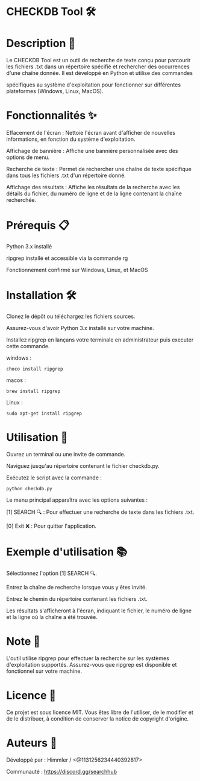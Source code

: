 # CHECKDB Tool 🛠️

# Description 📄

Le CHECKDB Tool est un outil de recherche de texte conçu pour parcourir les fichiers .txt dans un répertoire spécifié et rechercher des occurrences d'une chaîne donnée. Il est développé en Python et utilise des commandes

spécifiques au système d'exploitation pour fonctionner sur différentes plateformes (Windows, Linux, MacOS).

# Fonctionnalités ✨

Effacement de l'écran : Nettoie l'écran avant d'afficher de nouvelles informations, en fonction du système d'exploitation.

Affichage de bannière : Affiche une bannière personnalisée avec des options de menu.

Recherche de texte : Permet de rechercher une chaîne de texte spécifique dans tous les fichiers .txt d'un répertoire donné.

Affichage des résultats : Affiche les résultats de la recherche avec les détails du fichier, du numéro de ligne et de la ligne contenant la chaîne recherchée.

# Prérequis 📋

Python 3.x installé

ripgrep installé et accessible via la commande rg

Fonctionnement confirmé sur Windows, Linux, et MacOS

# Installation 🛠️

Clonez le dépôt ou téléchargez les fichiers sources.

Assurez-vous d'avoir Python 3.x installé sur votre machine.

Installez ripgrep en lançans votre terminale en administrateur puis executer cette commande.

windows : 
```
choco install ripgrep
```

macos : 
```
brew install ripgrep
```
Linux : 
```
sudo apt-get install ripgrep
```

# Utilisation 🚀

Ouvrez un terminal ou une invite de commande.

Naviguez jusqu'au répertoire contenant le fichier checkdb.py.

Exécutez le script avec la commande :
```
python checkdb.py
```
Le menu principal apparaîtra avec les options suivantes :

[1] SEARCH 🔍 : Pour effectuer une recherche de texte dans les fichiers .txt.

[0] Exit ❌ : Pour quitter l'application.

# Exemple d'utilisation 📚

Sélectionnez l'option [1] SEARCH 🔍.

Entrez la chaîne de recherche lorsque vous y êtes invité.

Entrez le chemin du répertoire contenant les fichiers .txt.

Les résultats s'afficheront à l'écran, indiquant le fichier, le numéro de ligne et la ligne où la chaîne a été trouvée.

# Note 📝

L'outil utilise ripgrep pour effectuer la recherche sur les systèmes d'exploitation supportés. Assurez-vous que ripgrep est disponible et fonctionnel sur votre machine.

# Licence 📝

Ce projet est sous licence MIT. Vous êtes libre de l'utiliser, de le modifier et de le distribuer, à condition de conserver la notice de copyright d'origine.

# Auteurs 👥  

Développé par : Himmler / <@1131256234440392817>

Communauté : https://discord.gg/searchhub
